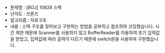 - 문제명 : [BOJ] 10828 스택
- 난이도 : 브론즈
- 알고리즘 : 자료구조
- 내용 : 스택 구조를 찾아보고 구현하는 방법을 공부하고 참조하여 코딩했습니다.
         시간 제한 때문에 Scanner를 사용하지 않고 BufferReader를 이용하여 초기 입력값을 받았고,
         입력값에 따라 출력이 다르기 때문에 switch문을 사용하여 구현했습니다.
